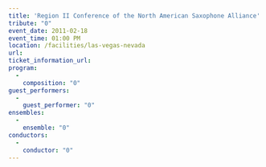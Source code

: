 ```yaml
---
title: 'Region II Conference of the North American Saxophone Alliance'
tribute: "0"
event_date: 2011-02-18
event_time: 01:00 PM
location: /facilities/las-vegas-nevada
url: 
ticket_information_url: 
program: 
  -
    composition: "0"
guest_performers: 
  -
    guest_performer: "0"
ensembles: 
  -
    ensemble: "0"
conductors: 
  -
    conductor: "0"
---
```

